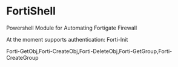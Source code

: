 # FortiShell
Powershell Module for Automating Fortigate Firewall

At the moment supports authentication: Forti-Init

 Forti-GetObj,Forti-CreateObj,Forti-DeleteObj,Forti-GetGroup,Forti-CreateGroup
